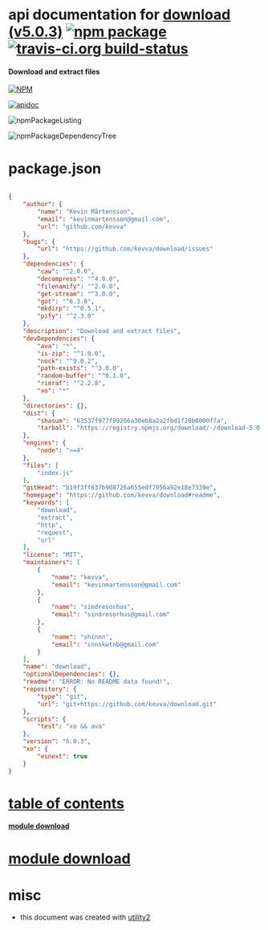 # api documentation for  [download (v5.0.3)](https://github.com/kevva/download#readme)  [![npm package](https://img.shields.io/npm/v/npmdoc-download.svg?style=flat-square)](https://www.npmjs.org/package/npmdoc-download) [![travis-ci.org build-status](https://api.travis-ci.org/npmdoc/node-npmdoc-download.svg)](https://travis-ci.org/npmdoc/node-npmdoc-download)
#### Download and extract files

[![NPM](https://nodei.co/npm/download.png?downloads=true)](https://www.npmjs.com/package/download)

[![apidoc](https://npmdoc.github.io/node-npmdoc-download/build/screenCapture.buildNpmdoc.browser.%2Fhome%2Ftravis%2Fbuild%2Fnpmdoc%2Fnode-npmdoc-download%2Ftmp%2Fbuild%2Fapidoc.html.png)](https://npmdoc.github.io/node-npmdoc-download/build/apidoc.html)

![npmPackageListing](https://npmdoc.github.io/node-npmdoc-download/build/screenCapture.npmPackageListing.svg)

![npmPackageDependencyTree](https://npmdoc.github.io/node-npmdoc-download/build/screenCapture.npmPackageDependencyTree.svg)



# package.json

```json

{
    "author": {
        "name": "Kevin Mårtensson",
        "email": "kevinmartensson@gmail.com",
        "url": "github.com/kevva"
    },
    "bugs": {
        "url": "https://github.com/kevva/download/issues"
    },
    "dependencies": {
        "caw": "^2.0.0",
        "decompress": "^4.0.0",
        "filenamify": "^2.0.0",
        "get-stream": "^3.0.0",
        "got": "^6.3.0",
        "mkdirp": "^0.5.1",
        "pify": "^2.3.0"
    },
    "description": "Download and extract files",
    "devDependencies": {
        "ava": "*",
        "is-zip": "^1.0.0",
        "nock": "^9.0.2",
        "path-exists": "^3.0.0",
        "random-buffer": "^0.1.0",
        "rimraf": "^2.2.8",
        "xo": "*"
    },
    "directories": {},
    "dist": {
        "shasum": "63537f977f99266a30eb8a2a2fbd1f20b8000f7a",
        "tarball": "https://registry.npmjs.org/download/-/download-5.0.3.tgz"
    },
    "engines": {
        "node": ">=4"
    },
    "files": [
        "index.js"
    ],
    "gitHead": "b19f3ff637b908726a655edf7056a92e18e7339e",
    "homepage": "https://github.com/kevva/download#readme",
    "keywords": [
        "download",
        "extract",
        "http",
        "request",
        "url"
    ],
    "license": "MIT",
    "maintainers": [
        {
            "name": "kevva",
            "email": "kevinmartensson@gmail.com"
        },
        {
            "name": "sindresorhus",
            "email": "sindresorhus@gmail.com"
        },
        {
            "name": "shinnn",
            "email": "snnskwtnb@gmail.com"
        }
    ],
    "name": "download",
    "optionalDependencies": {},
    "readme": "ERROR: No README data found!",
    "repository": {
        "type": "git",
        "url": "git+https://github.com/kevva/download.git"
    },
    "scripts": {
        "test": "xo && ava"
    },
    "version": "5.0.3",
    "xo": {
        "esnext": true
    }
}
```



# <a name="apidoc.tableOfContents"></a>[table of contents](#apidoc.tableOfContents)

#### [module download](#apidoc.module.download)



# <a name="apidoc.module.download"></a>[module download](#apidoc.module.download)



# misc
- this document was created with [utility2](https://github.com/kaizhu256/node-utility2)
